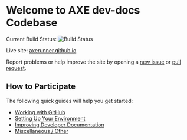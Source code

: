 # Welcome to AXE dev-docs Codebase

Current Build Status: ![Build Status](https://travis-ci.com/axe-docs/axe-docs.svg?branch=master)

Live site: [axerunner.github.io](https://axerunner.github.io)

Report problems or help improve the site by opening a [new issue](https://github.com/axerunners/dev-docs/issues/new) or [pull request](https://github.com/axerunners/dev-docs/compare).

## How to Participate
The following quick guides will help you get started:

<!--
+ [Becoming a Contributor](https://github.com/axerunners/dev-docs/blob/master/docs/become-a-contributor.md)
-->
+ [Working with GitHub](https://github.com/axerunners/dev-docs/blob/master/docs/working-with-github.md)
+ [Setting Up Your Environment](https://github.com/axerunners/dev-docs/blob/master/docs/setting-up-your-environment.md)
+ [Improving Developer Documentation](https://github.com/axerunners/dev-docs/blob/master/docs/contributing-to-developer-documentation.md)
+ [Miscellaneous / Other](https://github.com/axerunners/dev-docs/blob/master/docs/miscellaneous.md)
<!--
+ [Assisting with Translations](https://github.com/axerunners/dev-docs/blob/master/docs/assisting-with-translations.md)
+ [Managing Wallets](https://github.com/axerunners/dev-docs/blob/master/docs/managing-wallets.md)
+ [Adding Events, Release Notes and Alerts](https://github.com/axerunners/dev-docs/blob/master/docs/adding-events-release-notes-and-alerts.md)
+ [Adding Blog Posts](https://github.com/axerunners/dev-docs/blob/master/docs/adding-blog-posts.md)
-->
